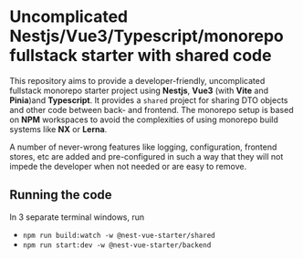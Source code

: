 # Uncomplicated Nestjs/Vue3/Typescript/monorepo fullstack starter with shared code
This repository aims to provide a developer-friendly, uncomplicated fullstack
monorepo starter project using **Nestjs**, **Vue3** (with **Vite**
and **Pinia**)and **Typescript**.  It provides a `shared` project for sharing DTO
objects and other code between back- and frontend.  The monorepo setup is based
on **NPM** workspaces to avoid the complexities of using monorepo build systems
like **NX** or **Lerna**.

A number of never-wrong features like logging, configuration, frontend stores, etc
are added and pre-configured in such a way that they will not impede the developer
when not needed or are easy to remove.

## Running the code
In 3 separate terminal windows, run
- `npm run build:watch -w @nest-vue-starter/shared`
- `npm run start:dev -w @nest-vue-starter/backend`
